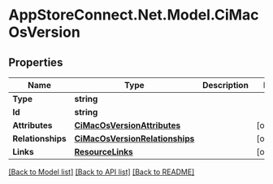 # AppStoreConnect.Net.Model.CiMacOsVersion

## Properties

Name | Type | Description | Notes
------------ | ------------- | ------------- | -------------
**Type** | **string** |  | 
**Id** | **string** |  | 
**Attributes** | [**CiMacOsVersionAttributes**](CiMacOsVersionAttributes.md) |  | [optional] 
**Relationships** | [**CiMacOsVersionRelationships**](CiMacOsVersionRelationships.md) |  | [optional] 
**Links** | [**ResourceLinks**](ResourceLinks.md) |  | [optional] 

[[Back to Model list]](../README.md#documentation-for-models) [[Back to API list]](../README.md#documentation-for-api-endpoints) [[Back to README]](../README.md)

